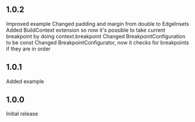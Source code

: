 ## 1.0.2

Improved example
Changed padding and margin from double to EdgeInsets
Added BuildContext extension so now it's possible to take current breakpoint by doing context.breakpoint
Changed BreakpointConfiguration to be const
Changed BreakpointConfigurator, now it checks for breakpoints if they are in order

## 1.0.1

Added example

## 1.0.0

Initial release
